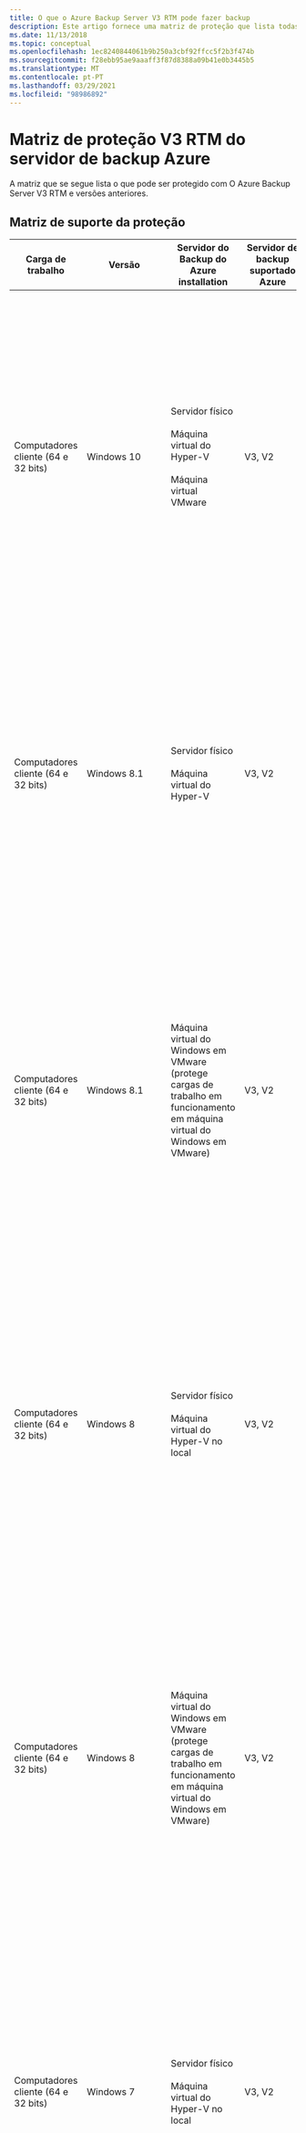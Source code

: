 ```yaml
---
title: O que o Azure Backup Server V3 RTM pode fazer backup
description: Este artigo fornece uma matriz de proteção que lista todas as cargas de trabalho, tipos de dados e instalações que o Azure Backup Serve V3 RTM protege.
ms.date: 11/13/2018
ms.topic: conceptual
ms.openlocfilehash: 1ec8240844061b9b250a3cbf92ffcc5f2b3f474b
ms.sourcegitcommit: f28ebb95ae9aaaff3f87d8388a09b41e0b3445b5
ms.translationtype: MT
ms.contentlocale: pt-PT
ms.lasthandoff: 03/29/2021
ms.locfileid: "98986892"
---
```

# <a name="azure-backup-server-v3-rtm-protection-matrix"></a>Matriz de proteção V3 RTM do servidor de backup Azure

A matriz que se segue lista o que pode ser protegido com O Azure Backup Server V3 RTM e versões anteriores.

## <a name="protection-support-matrix"></a>Matriz de suporte da proteção

|Carga de trabalho|Versão|Servidor do Backup do Azure</br> installation|Servidor de backup suportado Azure|Proteção e recuperação|
|------------|-----------|---------------|--------------|--------------|
|Computadores cliente (64 e 32 bits)|Windows 10|Servidor físico<br /><br />Máquina virtual do Hyper-V<br /><br />Máquina virtual VMware|V3, V2|Volume, partilha, pasta, ficheiros, volumes deduped<br /><br />Os volumes protegidos têm de ser NTFS. FAT e FAT32 não são suportados.<br /><br />Os volumes têm de ter, pelo menos, 1 GB. O Azure Backup Server utiliza o Serviço de Cópias De Sombra de Volume (VSS) para tirar a imagem dos dados e a imagem só funciona se o volume for de, pelo menos, 1 GB.|
|Computadores cliente (64 e 32 bits)|Windows 8.1|Servidor físico<br /><br />Máquina virtual do Hyper-V|V3, V2|Ficheiros<br /><br />Os volumes protegidos têm de ser NTFS. FAT e FAT32 não são suportados.<br /><br />Os volumes têm de ter, pelo menos, 1 GB. O Azure Backup Server utiliza o Serviço de Cópias De Sombra de Volume (VSS) para tirar a imagem dos dados e a imagem só funciona se o volume for de, pelo menos, 1 GB.|
|Computadores cliente (64 e 32 bits)|Windows 8.1|Máquina virtual do Windows em VMware (protege cargas de trabalho em funcionamento em máquina virtual do Windows em VMware)|V3, V2|Volume, partilha, pasta, ficheiros, volumes deduped<br /><br />Os volumes protegidos têm de ser NTFS. FAT e FAT32 não são suportados.<br /><br />Os volumes têm de ter, pelo menos, 1 GB. O Azure Backup Server utiliza o Serviço de Cópias De Sombra de Volume (VSS) para tirar a imagem dos dados e a imagem só funciona se o volume for de, pelo menos, 1 GB.|
|Computadores cliente (64 e 32 bits)|Windows 8|Servidor físico<br /><br />Máquina virtual do Hyper-V no local|V3, V2|Volume, partilha, pasta, ficheiros, volumes deduped<br /><br />Os volumes protegidos têm de ser NTFS. FAT e FAT32 não são suportados.<br /><br />Os volumes têm de ter, pelo menos, 1 GB. O Azure Backup Server utiliza o Serviço de Cópias De Sombra de Volume (VSS) para tirar a imagem dos dados e a imagem só funciona se o volume for de, pelo menos, 1 GB.|
|Computadores cliente (64 e 32 bits)|Windows 8|Máquina virtual do Windows em VMware (protege cargas de trabalho em funcionamento em máquina virtual do Windows em VMware)|V3, V2|Volume, partilha, pasta, ficheiros, volumes deduped<br /><br />Os volumes protegidos têm de ser NTFS. FAT e FAT32 não são suportados.<br /><br />Os volumes têm de ter, pelo menos, 1 GB. O Azure Backup Server utiliza o Serviço de Cópias De Sombra de Volume (VSS) para tirar a imagem dos dados e a imagem só funciona se o volume for de, pelo menos, 1 GB.|
|Computadores cliente (64 e 32 bits)|Windows 7|Servidor físico<br /><br />Máquina virtual do Hyper-V no local|V3, V2|Volume, partilha, pasta, ficheiros, volumes deduped<br /><br />Os volumes protegidos têm de ser NTFS. FAT e FAT32 não são suportados.<br /><br />Os volumes têm de ter, pelo menos, 1 GB. O Azure Backup Server utiliza o Serviço de Cópias De Sombra de Volume (VSS) para tirar a imagem dos dados e a imagem só funciona se o volume for de, pelo menos, 1 GB.|
|Computadores cliente (64 e 32 bits)|Windows 7|Máquina virtual do Windows em VMware (protege cargas de trabalho em funcionamento em máquina virtual do Windows em VMware)|V3, V2|Volume, partilha, pasta, ficheiros, volumes deduped<br /><br />Os volumes protegidos têm de ser NTFS. FAT e FAT32 não são suportados.<br /><br />Os volumes têm de ter, pelo menos, 1 GB. O Azure Backup Server utiliza o Serviço de Cópias De Sombra de Volume (VSS) para tirar a imagem dos dados e a imagem só funciona se o volume for de, pelo menos, 1 GB.|
|Servidores (64 bits)|Windows Server 2019|Máquina virtual do Azure (quando a carga de trabalho é executada como máquina virtual do Azure)<br /><br />Máquina virtual do Windows em VMware (protege cargas de trabalho em funcionamento em máquina virtual do Windows em VMware)<br /><br />Servidor físico<br /><br />Máquina virtual do Hyper-V no local<br /> <br /> Azure Stack|V3 <br />Servidor Não Nano|Volume, partilha, pasta, ficheiro, estado do sistema/bare-metal, volumes com eliminação de duplicados|
|Servidores (32 e 64 bits)|Windows Server 2016|Máquina virtual do Azure (quando a carga de trabalho é executada como máquina virtual do Azure)<br /><br />Máquina virtual do Windows em VMware (protege cargas de trabalho em funcionamento em máquina virtual do Windows em VMware)<br /><br />Servidor físico<br /><br />Máquina virtual do Hyper-V no local<br /> <br /> Azure Stack|V3, V2<br />Servidor Não Nano|Volume, partilha, pasta, ficheiro, estado do sistema/bare-metal, volumes com eliminação de duplicados|
|Servidores (32 e 64 bits)|Windows Server 2012 R2 – Datacenter e Standard|Máquina virtual do Azure (quando a carga de trabalho é executada como máquina virtual do Azure)<br /> <br /> Azure Stack|V3, V2|Volume, partilha, pasta, ficheiro<br /><br />O Azure Backup Server deve estar a funcionar pelo menos no Windows Server 2012 R2 para proteger volumes desativados do Windows Server 2012.|
|Servidores (32 e 64 bits)|Windows Server 2012 R2 – Datacenter e Standard|Máquina virtual do Windows em VMware (protege cargas de trabalho em funcionamento em máquina virtual do Windows em VMware)<br /> <br /> Azure Stack|V3, V2|Volume, partilha, pasta, ficheiro, estado do sistema/bare-metal<br /><br />O Azure Backup Server deve estar a funcionar no Windows Server 2012 ou 2012 R2 para proteger volumes deduped do Windows Server 2012.|
|Servidores (32 e 64 bits)|Windows Server 2012/2012 com SP1 – Datacenter e Standard|Servidor físico<br /><br />Máquina virtual do Hyper-V no local<br /> <br /> Azure Stack|V3, V2|Volume, partilha, pasta, ficheiro, estado do sistema/bare-metal<br /><br />O Azure Backup Server deve estar a funcionar pelo menos no Windows Server 2012 R2 para proteger volumes desativados do Windows Server 2012.|
|Servidores (32 e 64 bits)|Windows Server 2012/2012 com SP1 – Datacenter e Standard|Máquina virtual do Azure (quando a carga de trabalho é executada como máquina virtual do Azure)<br /> <br /> Azure Stack|V3, V2|Volume, partilha, pasta, ficheiro<br /><br />O Azure Backup Server deve estar a funcionar pelo menos no Windows Server 2012 R2 para proteger volumes desativados do Windows Server 2012.|
|Servidores (32 e 64 bits)|Windows Server 2012/2012 com SP1 – Datacenter e Standard|Máquina virtual do Windows em VMware (protege cargas de trabalho em funcionamento em máquina virtual do Windows em VMware)<br /> <br /> Azure Stack|V3, V2|Volume, partilha, pasta, ficheiro, estado do sistema/bare-metal<br /><br />O Azure Backup Server deve estar a funcionar pelo menos no Windows Server 2012 R2 para proteger volumes desativados do Windows Server 2012.|
|Servidores (32 e 64 bits)|Windows Server 2008 R2 SP1 – Standard e Enterprise|Servidor físico<br /><br />Máquina virtual do Hyper-V no local<br /> <br /> Azure Stack|V3, V2<br />Você precisa estar executando SP1 e instalar [o Windows Management Framework](https://www.microsoft.com/download/details.aspx?id=54616)|Volume, partilha, pasta, ficheiro, estado do sistema/bare-metal|
|Servidores (32 e 64 bits)|Windows Server 2008 R2 SP1 – Standard e Enterprise|Máquina virtual do Azure (quando a carga de trabalho é executada como máquina virtual do Azure)<br /> <br /> Azure Stack|V3, V2<br />Você precisa estar executando SP1 e instalar [o Windows Management Framework](https://www.microsoft.com/download/details.aspx?id=54616)|Volume, partilha, pasta, ficheiro|
|Servidores (32 e 64 bits)|Windows Server 2008 R2 SP1 – Standard e Enterprise|Máquina virtual do Windows em VMware (protege cargas de trabalho em funcionamento em máquina virtual do Windows em VMWare)<br /> <br /> Azure Stack|V3, V2<br />Você precisa estar executando SP1 e instalar [o Windows Management Framework](https://www.microsoft.com/download/details.aspx?id=54616)|Volume, partilha, pasta, ficheiro, estado do sistema/bare-metal|
|Servidores (32 e 64 bits)|Windows Server 2008 SP2|Servidor físico<br /><br />Máquina virtual do Hyper-V no local<br /> <br /> Azure Stack|Não suportado|Volume, partilha, pasta, ficheiro, estado do sistema/bare-metal|
|Servidores (32 e 64 bits)|Windows Server 2008 SP2|Máquina virtual do Windows em VMware (protege cargas de trabalho em funcionamento em máquina virtual do Windows em VMware)<br /> <br /> Azure Stack|V3, V2|Volume, partilha, pasta, ficheiro, estado do sistema/bare-metal|
|Servidores (32 e 64 bits)|Windows Storage Server 2008|Servidor físico<br /><br />Máquina virtual do Hyper-V no local<br /> <br /> Azure Stack|V3, V2|Volume, partilha, pasta, ficheiro, estado do sistema/bare-metal|
|SQL Server|SQL Server 2019|Servidor físico <br /><br /> Máquina virtual do Hyper-V no local <br /> <br /> Máquina virtual do Azure (quando a carga de trabalho é executada como máquina virtual do Azure) <br /><br /> Máquina virtual do Windows em VMware (protege cargas de trabalho em funcionamento em máquina virtual do Windows em VMware)<br /> <br /> Azure Stack|V3|Todos os cenários de implementação: base de dados|
|SQL Server|SQL Server 2017|Servidor físico <br /><br /> Máquina virtual do Hyper-V no local <br /> <br /> Máquina virtual do Azure (quando a carga de trabalho é executada como máquina virtual do Azure) <br /><br /> Máquina virtual do Windows em VMware (protege cargas de trabalho em funcionamento em máquina virtual do Windows em VMware)<br /> <br /> Azure Stack|V3|Todos os cenários de implementação: base de dados|
|SQL Server|SQL Server 2016 SP2|Servidor físico <br /><br /> Máquina virtual do Hyper-V no local <br /> <br /> Máquina virtual do Azure <br /><br /> Máquina virtual do Windows em VMware (protege cargas de trabalho em funcionamento em máquina virtual do Windows em VMware)<br /> <br /> Azure Stack|V3, V2|Todos os cenários de implementação: base de dados|
|SQL Server|SQL Server 2016 SP1|Servidor físico <br /><br /> Máquina virtual do Hyper-V no local <br /> <br /> Máquina virtual do Azure <br /><br /> Máquina virtual do Windows em VMware (protege cargas de trabalho em funcionamento em máquina virtual do Windows em VMware)<br /> <br /> Azure Stack|V3, V2|Todos os cenários de implementação: base de dados|
|SQL Server|SQL Server 2016|Servidor físico <br /><br /> Máquina virtual do Hyper-V no local <br /> <br /> Máquina virtual do Azure <br /><br /> Máquina virtual do Windows em VMware (protege cargas de trabalho em funcionamento em máquina virtual do Windows em VMware)<br /> <br /> Azure Stack|V3, V2|Todos os cenários de implementação: base de dados|
|SQL Server|SQL Server 2014|Máquina virtual do Azure (quando a carga de trabalho é executada como máquina virtual do Azure)<br /> <br /> Azure Stack|V3, V2|Todos os cenários de implementação: base de dados|
|SQL Server|SQL Server 2014|Máquina virtual do Windows em VMware (protege cargas de trabalho em funcionamento em máquina virtual do Windows em VMware)<br /> <br /> Azure Stack|V3, V2|Todos os cenários de implementação: base de dados|
|SQL Server|SQL Server 2012 com SP2|Servidor físico<br /><br />Máquina virtual do Hyper-V no local<br /> <br /> Azure Stack|V3, V2|Todos os cenários de implementação: base de dados|
|SQL Server|SQL Server 2012 com SP2|Máquina virtual do Azure (quando a carga de trabalho é executada como máquina virtual do Azure)<br /> <br /> Azure Stack|V3, V2|Todos os cenários de implementação: base de dados|
|SQL Server|SQL Server 2012 com SP2|Máquina virtual do Windows em VMware (protege cargas de trabalho em funcionamento em máquina virtual do Windows em VMware)<br /> <br /> Azure Stack|V3, V2|Todos os cenários de implementação: base de dados|
|SQL Server|SQL Server 2012, SQL Server 2012 com SP1|Servidor físico<br /><br />Máquina virtual do Hyper-V no local<br /> <br /> Azure Stack|V3, V2|Todos os cenários de implementação: base de dados|
|SQL Server|SQL Server 2012, SQL Server 2012 com SP1|Máquina virtual do Azure (quando a carga de trabalho é executada como máquina virtual do Azure)<br /> <br /> Azure Stack|V3, V2|Todos os cenários de implementação: base de dados|
|SQL Server|SQL Server 2012, SQL Server 2012 com SP1|Máquina virtual do Windows em VMware (protege cargas de trabalho em funcionamento em máquina virtual do Windows em VMware)<br /> <br /> Azure Stack|V3, V2|Todos os cenários de implementação: base de dados|
|SQL Server|SQL Server 2008 R2|Servidor físico<br /><br />Máquina virtual do Hyper-V no local<br /> <br /> Azure Stack|V3, V2|Todos os cenários de implementação: base de dados|
|SQL Server|SQL Server 2008 R2|Máquina virtual do Azure (quando a carga de trabalho é executada como máquina virtual do Azure)<br /> <br /> Azure Stack|V3, V2|Todos os cenários de implementação: base de dados|
|SQL Server|SQL Server 2008 R2|Máquina virtual do Windows em VMware (protege cargas de trabalho em funcionamento em máquina virtual do Windows em VMware)<br /> <br /> Azure Stack|V3, V2|Todos os cenários de implementação: base de dados|
|SQL Server|SQL Server 2008|Servidor físico<br /><br />Máquina virtual do Hyper-V no local<br /> <br /> Azure Stack|V3, V2|Todos os cenários de implementação: base de dados|
|SQL Server|SQL Server 2008|Máquina virtual do Azure (quando a carga de trabalho é executada como máquina virtual do Azure)<br /> <br /> Azure Stack|V3, V2|Todos os cenários de implementação: base de dados|
|SQL Server|SQL Server 2008|Máquina virtual do Windows em VMware (protege cargas de trabalho em funcionamento em máquina virtual do Windows em VMware)<br /> <br /> Azure Stack|V3, V2|Todos os cenários de implementação: base de dados|
|Troca|Exchange 2016|Servidor físico<br/><br/> Máquina virtual do Hyper-V no local<br /> <br /> Azure Stack<br /> <br />Máquina virtual do Azure (quando a carga de trabalho é executada como máquina virtual do Azure)|V3, V2|Proteger (todos os cenários de implementação): servidor Exchange autónomo, base de dados num grupo de disponibilidade de bases de dados (DAG)<br /><br />Recuperar (todos os cenários de implementação): caixa de correio, bases de dados de caixa de correio num DAG<br/><br/> Backup da Exchange sobre ReFS não suportado |
|Troca|Exchange 2016|Máquina virtual do Windows em VMware (protege cargas de trabalho em funcionamento em máquina virtual do Windows em VMware)<br /> <br /> Azure Stack|V3, V2|Proteger (todos os cenários de implementação): servidor Exchange autónomo, base de dados num grupo de disponibilidade de bases de dados (DAG)<br /><br />Recuperar (todos os cenários de implementação): caixa de correio, bases de dados de caixa de correio num DAG<br/><br/> Backup da Exchange sobre ReFS não suportado |
|Troca|Exchange 2013|Servidor físico<br /><br />Máquina virtual do Hyper-V no local<br /> <br /> Azure Stack|V3, V2|Proteger (todos os cenários de implementação): servidor Exchange autónomo, base de dados num grupo de disponibilidade de bases de dados (DAG)<br /><br />Recuperar (todos os cenários de implementação): caixa de correio, bases de dados de caixa de correio num DAG<br/><br/> Backup da Exchange sobre ReFS não suportado |
|Troca|Exchange 2013|Máquina virtual do Windows em VMware (protege cargas de trabalho em funcionamento em máquina virtual do Windows em VMware)<br /> <br /> Azure Stack|V3, V2|Proteger (todos os cenários de implementação): servidor Exchange autónomo, base de dados num grupo de disponibilidade de bases de dados (DAG)<br /><br />Recuperar (todos os cenários de implementação): caixa de correio, bases de dados de caixa de correio num DAG<br/><br/> Backup da Exchange sobre ReFS não suportado |
|Troca|Exchange 2010|Servidor físico<br /><br />Máquina virtual do Hyper-V no local<br /> <br /> Azure Stack|V3, V2|Proteger (todos os cenários de implementação): servidor Exchange autónomo, base de dados num grupo de disponibilidade de bases de dados (DAG)<br /><br />Recuperar (todos os cenários de implementação): caixa de correio, bases de dados de caixa de correio num DAG<br/><br/> Backup da Exchange sobre ReFS não suportado |
|Troca|Exchange 2010|Máquina virtual do Windows em VMware (protege cargas de trabalho em funcionamento em máquina virtual do Windows em VMware)<br /> <br /> Azure Stack|V3, V2|Proteger (todos os cenários de implementação): servidor Exchange autónomo, base de dados num grupo de disponibilidade de bases de dados (DAG)<br /><br />Recuperar (todos os cenários de implementação): caixa de correio, bases de dados de caixa de correio num DAG<br/><br/> Backup da Exchange sobre ReFS não suportado |
|SharePoint|SharePoint 2016|Servidor físico<br /><br />Máquina virtual do Hyper-V no local<br /><br />Máquina virtual do Azure (quando a carga de trabalho é executada como máquina virtual do Azure)<br /><br />Máquina virtual do Windows em VMware (protege cargas de trabalho em funcionamento em máquina virtual do Windows em VMware)<br /> <br /> Azure Stack|V3, V2|Proteger (todos os cenários de implementação): farm, conteúdos do servidor Web front-end<br /><br />Recuperar (todos os cenários de implementação): farm, base de dados, aplicação Web, ficheiro ou item de lista, pesquisa do SharePoint, servidor Web front-end<br /><br />Tenha em atenção que a proteção de um farm do SharePoint que utilize a funcionalidade AlwaysOn do SQL Server 2012 para as bases de dados de conteúdo não é suportada.|
|SharePoint|SharePoint 2013|Servidor físico<br /><br />Máquina virtual do Hyper-V no local<br /> <br /> Azure Stack|V3, V2|Proteger (todos os cenários de implementação): farm, conteúdos do servidor Web front-end<br /><br />Recuperar (todos os cenários de implementação): farm, base de dados, aplicação Web, ficheiro ou item de lista, pesquisa do SharePoint, servidor Web front-end<br /><br />Tenha em atenção que a proteção de um farm do SharePoint que utilize a funcionalidade AlwaysOn do SQL Server 2012 para as bases de dados de conteúdo não é suportada.|
|SharePoint|SharePoint 2013|Máquina virtual Azure (quando a carga de trabalho está a funcionar como máquina virtual Azure) - <br /> <br /> Azure Stack|V3, V2|Proteger (todos os cenários de implementação): farm, pesquisa do SharePoint, conteúdo do servidor Web front-end<br /><br />Recuperar (todos os cenários de implementação): farm, base de dados, aplicação Web, ficheiro ou item de lista, pesquisa do SharePoint, servidor Web front-end<br /><br />Tenha em atenção que a proteção de um farm do SharePoint que utilize a funcionalidade AlwaysOn do SQL Server 2012 para as bases de dados de conteúdo não é suportada.|
|SharePoint|SharePoint 2013|Máquina virtual do Windows em VMware (protege cargas de trabalho em funcionamento em máquina virtual do Windows em VMware)<br /> <br /> Azure Stack|V3, V2|Proteger (todos os cenários de implementação): farm, pesquisa do SharePoint, conteúdo do servidor Web front-end<br /><br />Recuperar (todos os cenários de implementação): farm, base de dados, aplicação Web, ficheiro ou item de lista, pesquisa do SharePoint, servidor Web front-end<br /><br />Tenha em atenção que a proteção de um farm do SharePoint que utilize a funcionalidade AlwaysOn do SQL Server 2012 para as bases de dados de conteúdo não é suportada.|
|SharePoint|SharePoint 2010|Servidor físico<br /><br />Máquina virtual do Hyper-V no local<br /> <br /> Azure Stack|V3, V2|Proteger (todos os cenários de implementação): farm, pesquisa do SharePoint, conteúdo do servidor Web front-end<br /><br />Recuperar (todos os cenários de implementação): farm, base de dados, aplicação Web, ficheiro ou item de lista, pesquisa do SharePoint, servidor Web front-end|
|SharePoint|SharePoint 2010|Máquina virtual do Azure (quando a carga de trabalho é executada como máquina virtual do Azure)<br /> <br /> Azure Stack|V3, V2|Proteger (todos os cenários de implementação): farm, pesquisa do SharePoint, conteúdo do servidor Web front-end<br /><br />Recuperar (todos os cenários de implementação): farm, base de dados, aplicação Web, ficheiro ou item de lista, pesquisa do SharePoint, servidor Web front-end|
|SharePoint|SharePoint 2010|Máquina virtual do Windows em VMware (protege cargas de trabalho em funcionamento em máquina virtual do Windows em VMware)<br /> <br /> Azure Stack|V3, V2|Proteger (todos os cenários de implementação): farm, pesquisa do SharePoint, conteúdo do servidor Web front-end<br /><br />Recuperar (todos os cenários de implementação): farm, base de dados, aplicação Web, ficheiro ou item de lista, pesquisa do SharePoint, servidor Web front-end|
|Anfitrião hiper-V - agente de proteção MABS no servidor de anfitrião Hiper-V, cluster ou VM|Windows Server 2019|Servidor físico<br /><br />Máquina virtual do Hyper-V no local|V3|Proteger: computadores Hyper-V, volumes partilhados de cluster (CSVs)<br /><br />Recuperar: máquina virtual, recuperação ao nível do item de ficheiros e pastas, volumes, discos rígidos virtuais|
|Anfitrião hiper-V - agente de proteção MABS no servidor de anfitrião Hiper-V, cluster ou VM|Windows Server 2016|Servidor físico<br /><br />Máquina virtual do Hyper-V no local|V3, V2|Proteger: computadores Hyper-V, volumes partilhados de cluster (CSVs)<br /><br />Recuperar: máquina virtual, recuperação ao nível do item de ficheiros e pastas, volumes, discos rígidos virtuais|
|Anfitrião hiper-V - agente de proteção MABS no servidor de anfitrião Hiper-V, cluster ou VM|Windows Server 2012 R2 – Datacenter e Standard|Servidor físico<br /><br />Máquina virtual do Hyper-V no local|V3, V2|Proteger: computadores Hyper-V, volumes partilhados de cluster (CSVs)<br /><br />Recuperar: máquina virtual, recuperação ao nível do item de ficheiros e pastas, volumes, discos rígidos virtuais|
|Anfitrião hiper-V - agente de proteção MABS no servidor de anfitrião Hiper-V, cluster ou VM|Windows Server 2012 – Datacenter e Standard|Servidor físico<br /><br />Máquina virtual do Hyper-V no local|V3, V2|Proteger: computadores Hyper-V, volumes partilhados de cluster (CSVs)<br /><br />Recuperar: máquina virtual, recuperação ao nível do item de ficheiros e pastas, volumes, discos rígidos virtuais|
|Anfitrião hiper-V - agente de proteção MABS no servidor de anfitrião Hiper-V, cluster ou VM|Windows Server 2008 R2 SP1 – Enterprise e Standard|Servidor físico<br /><br />Máquina virtual do Hyper-V no local|V3, V2|Proteger: computadores Hyper-V, volumes partilhados de cluster (CSVs)<br /><br />Recuperar: máquina virtual, recuperação ao nível do item de ficheiros e pastas, volumes, discos rígidos virtuais|
|Anfitrião hiper-V - agente de proteção MABS no servidor de anfitrião Hiper-V, cluster ou VM|Windows Server 2008 SP2|Servidor físico<br /><br />Máquina virtual do Hyper-V no local|Não suportado|Proteger: computadores Hyper-V, volumes partilhados de cluster (CSVs)<br /><br />Recuperar: máquina virtual, recuperação ao nível do item de ficheiros e pastas, volumes, discos rígidos virtuais|
|VMs VMware|VMware vCenter/vSphere ESX/ESXi Versão licenciada 5.5/6.0/6.5 |Servidor físico, <br/>No local Hiper-V VM, <br/> Windows VM em VMware|V3, V2|VMware VMs em volumes partilhados por cluster (CSVs), NFS e armazenamento SAN<br /> A recuperação ao nível de item de ficheiros e pastas só está disponível para VMs do Windows, vMware vApps não são suportados.|
|VMs VMware|[VMware vSphere Versão Licenciada 6.7](backup-azure-backup-server-vmware.md#vmware-vsphere-67) |Servidor físico, <br/>No local Hiper-V VM, <br/> Windows VM em VMware|V3|VMware VMs em volumes partilhados por cluster (CSVs), NFS e armazenamento SAN<br /> A recuperação ao nível de item de ficheiros e pastas só está disponível para VMs do Windows, vMware vApps não são suportados.|
|Linux|Linux funcionando como [hóspede Hyper-V](back-up-hyper-v-virtual-machines-mabs.md) ou [VMware](backup-azure-backup-server-vmware.md)|Servidor físico, <br/>No local Hiper-V VM, <br/> Windows VM em VMware|V3, V2|O Hyper-V tem de estar a ser executado no Windows Server 2012 R2 ou no Windows Server 2016. Proteger: toda a máquina virtual<br /><br />Recuperar: toda a máquina virtual <br/><br/> Apenas são suportados instantâneos consistentes com o ficheiro. <br/><br/> Para obter uma lista completa de distribuições e versões de Linux suportadas, consulte o artigo, [Linux sobre as distribuições endossadas pela Azure](../virtual-machines/linux/endorsed-distros.md).|

## <a name="azure-expressroute-support"></a>Suporte Azure ExpressRoute

Pode fazer o back up dos seus dados através do Azure ExpressRoute com o espreitamento público (disponível para circuitos antigos) e o espreitamento da Microsoft. O backup sobre o espreitamento privado não é suportado.

Com o acompanhamento público: Garantir o acesso aos seguintes domínios/endereços:

* URLs
  * `www.msftncsi.com`
  * `*.Microsoft.com`
  * `*.WindowsAzure.com`
  * `*.microsoftonline.com`
  * `*.windows.net`
  * `www.msftconnecttest.com`
* Endereços IP
  * 20.190.128.0/18
  * 40.126.0.0/18

Com o estomamento da Microsoft, selecione os seguintes serviços/regiões e valores comunitários relevantes:

* Diretório Ativo Azure (12076:5060)
* Região microsoft Azure (de acordo com a localização do cofre dos Serviços de Recuperação)
* Azure Storage (de acordo com a localização do cofre dos Serviços de Recuperação)

Para mais detalhes, consulte os [requisitos de encaminhamento ExpressRoute](../expressroute/expressroute-routing.md).

>[!NOTE]
>O "Peering Público" é precotado para novos circuitos.

## <a name="cluster-support"></a>Suporte do cluster

O Azure Backup Server pode proteger os dados nas seguintes aplicações agrupadas:

* Servidores de ficheiros

* SQL Server

* Hiper-V - Se proteger um cluster Hiper-V utilizando um agente de proteção MABS de escala, não pode adicionar proteção secundária às cargas de trabalho de Hiper-V protegidas.

    Se executar o Hyper-V no Windows Server 2008 R2, certifique-se de que instala a atualização descrita em KB [975354](https://support.microsoft.com/kb/975354).
    Se executar o Hyper-V no Windows Server 2008 R2 numa configuração de cluster, certifique-se de que instala o SP2 e o KB [971394](https://support.microsoft.com/kb/971394).

* Exchange Server - O Azure Backup Server pode proteger clusters de discos não partilhados para versões suportadas do Exchange Server (replicação contínua do cluster), e também pode proteger o Servidor de Câmbio configurado para a replicação contínua local.

* SQL Server - O Azure Backup Server não suporta o backup das bases de dados do SQL Server hospedadas em volumes partilhados por clusters (CSVs).

O Azure Backup Server pode proteger cargas de trabalho de cluster que estão localizadas no mesmo domínio que o servidor MABS, e num domínio infantil ou fidedigno. Se pretender proteger fontes de dados em domínios ou grupos de trabalho não fidedvios, utilize a autenticação NTLM ou certificado para um único servidor ou a autenticação de certificado apenas para um cluster.
